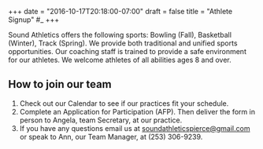 +++
date = "2016-10-17T20:18:00-07:00"
draft = false
title = "Athlete Signup" #_
+++

Sound Athletics offers the following sports: Bowling (Fall), Basketball (Winter), Track (Spring).
We provide both traditional and unified sports opportunities. Our coaching staff is trained to
provide a safe environment for our athletes. We welcome athletes of all abilities ages 8 and
over.

## How to join our team

1. Check out our Calendar to see if our practices fit your schedule.
2. Complete an Application for Participation (AFP). Then deliver the form in person to Angela, team Secretary, at our practice. 
3. If you have any questions email us at soundathleticspierce@gmail.com or speak to Ann, our Team Manager, at (253) 306-9239.
